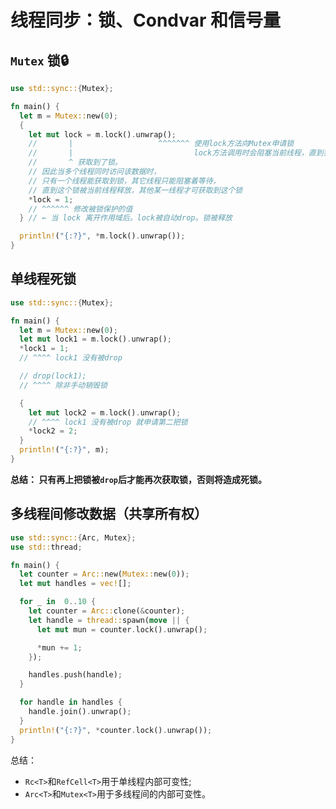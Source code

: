 # 线程同步：锁、Condvar 和信号量


## `Mutex` 锁🔒
```rust
use std::sync::{Mutex};

fn main() {
  let m = Mutex::new(0);
  {
    let mut lock = m.lock().unwrap();
    //       |                   ^^^^^^^ 使用lock方法向Mutex申请锁
    //       |                           lock方法调用时会阻塞当前线程，直到获取到锁
    //       ^ 获取到了锁。
    // 因此当多个线程同时访问该数据时，
    // 只有一个线程能获取到锁，其它线程只能阻塞着等待，
    // 直到这个锁被当前线程释放，其他某一线程才可获取到这个锁
    *lock = 1;
    // ^^^^^^ 修改被锁保护的值
  } // ← 当 lock 离开作用域后。lock被自动drop。锁被释放

  println!("{:?}", *m.lock().unwrap());
}
```

## 单线程死锁
```rust
use std::sync::{Mutex};

fn main() {
  let m = Mutex::new(0);
  let mut lock1 = m.lock().unwrap();
  *lock1 = 1;
  // ^^^^ lock1 没有被drop

  // drop(lock1);
  // ^^^^ 除非手动销毁锁

  {
    let mut lock2 = m.lock().unwrap();
    // ^^^^ lock1 没有被drop 就申请第二把锁
    *lock2 = 2;
  }
  println!("{:?}", m);
}
```
**总结： 只有再上把锁被`drop`后才能再次获取锁，否则将造成死锁。**

## 多线程间修改数据（共享所有权）
```rust
use std::sync::{Arc, Mutex};
use std::thread;

fn main() {
  let counter = Arc::new(Mutex::new(0));
  let mut handles = vec![];

  for _ in  0..10 {
    let counter = Arc::clone(&counter);
    let handle = thread::spawn(move || {
      let mut mun = counter.lock().unwrap();

      *mun += 1;
    });

    handles.push(handle);
  }

  for handle in handles {
    handle.join().unwrap();
  }
  println!("{:?}", *counter.lock().unwrap());
}
```

总结：
- `Rc<T>`和`RefCell<T>`用于单线程内部可变性;
- `Arc<T>`和`Mutex<T>`用于多线程间的内部可变性。


